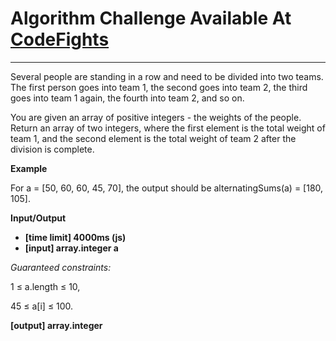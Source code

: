 # Algorithm Challenge Available At [CodeFights](https://codefights.com/arcade/intro/level-4/cC5QuL9fqvZjXJsW9)

---

Several people are standing in a row and need to be divided into two teams. The first person goes into team 1, the second goes into team 2, the third goes into team 1 again, the fourth into team 2, and so on.

You are given an array of positive integers - the weights of the people. Return an array of two integers, where the first element is the total weight of team 1, and the second element is the total weight of team 2 after the division is complete.

**Example**

For a = [50, 60, 60, 45, 70], the output should be
alternatingSums(a) = [180, 105].

**Input/Output**

- **[time limit] 4000ms (js)**
- **[input] array.integer a**

_Guaranteed constraints:_

1 ≤ a.length ≤ 10,

45 ≤ a[i] ≤ 100.

**[output] array.integer**
